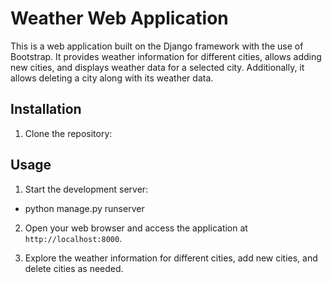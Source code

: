 # Weather Web Application

This is a web application built on the Django framework with the use of Bootstrap. It provides weather information for different cities, allows adding new cities, and displays weather data for a selected city. Additionally, it allows deleting a city along with its weather data.

## Installation

1. Clone the repository:

## Usage

1. Start the development server:
* python manage.py runserver

2. Open your web browser and access the application at `http://localhost:8000`.

3. Explore the weather information for different cities, add new cities, and delete cities as needed.

